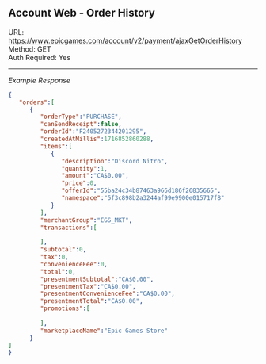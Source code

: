 ## Account Web - Order History

URL: https://www.epicgames.com/account/v2/payment/ajaxGetOrderHistory \
Method: GET \
Auth Required: Yes

---

_Example Response_

```json
{
   "orders":[
      {
         "orderType":"PURCHASE",
         "canSendReceipt":false,
         "orderId":"F2405272344201295",
         "createdAtMillis":1716852860288,
         "items":[
            {
               "description":"Discord Nitro",
               "quantity":1,
               "amount":"CA$0.00",
               "price":0,
               "offerId":"55ba24c34b87463a966d186f26835665",
               "namespace":"5f3c898b2a3244af99e9900e015717f8"
            }
         ],
         "merchantGroup":"EGS_MKT",
         "transactions":[
            
         ],
         "subtotal":0,
         "tax":0,
         "convenienceFee":0,
         "total":0,
         "presentmentSubtotal":"CA$0.00",
         "presentmentTax":"CA$0.00",
         "presentmentConvenienceFee":"CA$0.00",
         "presentmentTotal":"CA$0.00",
         "promotions":[
            
         ],
         "marketplaceName":"Epic Games Store"
      }
]
}
```
